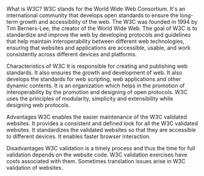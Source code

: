 What is W3C?
W3C stands for the World Wide Web Consortium. It's an international community that develops open 
standards to ensure the long-term growth and accessibility of the web. The W3C was founded in 1994 
by Tim Berners-Lee, the creator of the World Wide Web.
The goal of W3C is to standardize and improve the web by developing protocols and guidelines that help 
maintain interoperability between different web technologies, ensuring that websites and applications 
are accessible, usable, and work consistently across different devices and platforms.

Characteristics of W3C
It is responsible for creating and publishing web standards.
It also ensures the growth and development of web.
It also develops the standards for web scripting, web applications and other dynamic contents.
It is an organization which helps in the promotion of interoperability by the promotion and designing of open protocols.
W3C uses the principles of modularity, simplicity and extensibility while designing web protocols.

Advantages
W3C enables the easier maintenance of the W3C validated websites.
It provides a consistent and defined look for all the W3C validated websites.
It standardizes the validated websites so that they are accessible to different devices.
It enables faster browser interaction.

Disadvantages
W3C validation is a timely process and thus the time for full validation depends on the website code.
W3C validation exercises have costs associated with them.
Sometimes translation issues arise in W3C validation of websites.